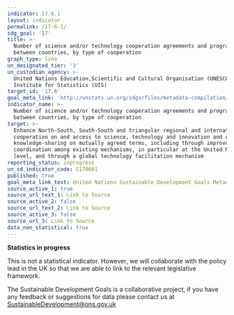 ```yaml
---
indicator: 17.6.1
layout: indicator
permalink: /17-6-1/
sdg_goal: '17'
title: >-
  Number of science and/or technology cooperation agreements and programmes
  between countries, by type of cooperation
graph_type: line
un_designated_tier: '3'
un_custodian_agency: >-
  United Nations Education,Scientific and Cultural Organisation (UNESCO) -
  Institute for Statistics (UIS)
target_id: '17.6'
goal_meta_link: 'http://unstats.un.org/sdgs/files/metadata-compilation/Metadata-Goal-17.pdf'
indicator_name: >-
  Number of science and/or technology cooperation agreements and programmes
  between countries, by type of cooperation
target: >-
  Enhance North-South, South-South and triangular regional and international
  cooperation on and access to science, technology and innovation and enhance
  knowledge-sharing on mutually agreed terms, including through improved
  coordination among existing mechanisms, in particular at the United Nations
  level, and through a global technology facilitation mechanism
reporting_status: inprogress
un_sd_indicator_code: C170601
published: true
goal_meta_link_text: United Nations Sustainable Development Goals Metadata (pdf 468kB)
source_active_1: true
source_url_text_1: Link to Source
source_active_2: false
source_url_text_2: Link to Source
source_active_3: false
source_url_3: Link to Source
data_non_statistical: true
---
```

**Statistics in progress**              

This is not a statistical indicator. However, we will collaborate with the policy lead in the UK so that we are able to link to the relevant legislative framework.

The Sustainable Development Goals is a collaborative project, if you have any feedback or suggestions for data please contact us at <SustainableDevelopment@ons.gov.uk>
